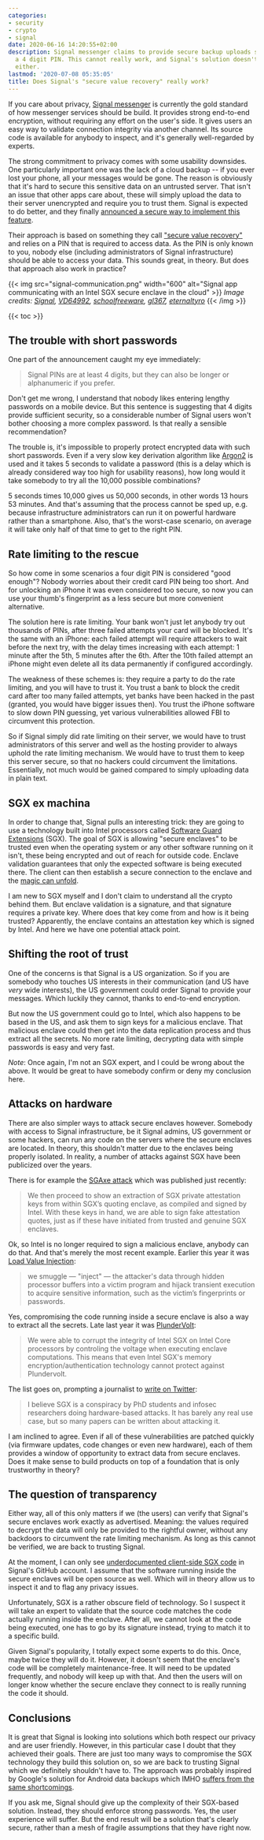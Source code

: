 ```yaml
---
categories:
- security
- crypto
- signal
date: 2020-06-16 14:20:55+02:00
description: Signal messenger claims to provide secure backup uploads secured with
  a 4 digit PIN. This cannot really work, and Signal's solution doesn't seem watertight
  either.
lastmod: '2020-07-08 05:35:05'
title: Does Signal's "secure value recovery" really work?
---
```


If you care about privacy, [Signal messenger](https://signal.org/) is currently the gold standard of how messenger services should be build. It provides strong end-to-end encryption, without requiring any effort on the user's side. It gives users an easy way to validate connection integrity via another channel. Its source code is available for anybody to inspect, and it's generally well-regarded by experts.

The strong commitment to privacy comes with some usability downsides. One particularly important one was the lack of a cloud backup -- if you ever lost your phone, all your messages would be gone. The reason is obviously that it's hard to secure this sensitive data on an untrusted server. That isn't an issue that other apps care about, these will simply upload the data to their server unencrypted and require you to trust them. Signal is expected to do better, and they finally [announced a secure way to implement this feature](https://signal.org/blog/signal-pins/).

Their approach is based on something they call ["secure value recovery"](https://signal.org/blog/secure-value-recovery/) and relies on a PIN that is required to access data. As the PIN is only known to you, nobody else (including administrators of Signal infrastructure) should be able to access your data. This sounds great, in theory. But does that approach also work in practice?

{{< img src="signal-communication.png" width="600" alt="Signal app communicating with an Intel SGX secure enclave in the cloud" >}}
<em>
  Image credits:
  <a href="https://signal.org/" rel="nofollow">Signal</a>,
  <a href="https://commons.wikimedia.org/wiki/File:Intel-logo.svg" rel="nofollow">VD64992</a>,
  <a href="https://openclipart.org/detail/276127/smartphone-tablet-black-and-white-free-clipart-icon" rel="nofollow">schoolfreeware</a>,
  <a href="https://openclipart.org/detail/246264/cloud" rel="nofollow">gl367</a>,
  <a href="https://openclipart.org/detail/169128/simple-electronic-safety-vault" rel="nofollow">eternaltyro</a>
</em>
{{< /img >}}

{{< toc >}}

## The trouble with short passwords

One part of the announcement caught my eye immediately:

> Signal PINs are at least 4 digits, but they can also be longer or alphanumeric if you prefer.

Don't get me wrong, I understand that nobody likes entering lengthy passwords on a mobile device. But this sentence is suggesting that 4 digits provide sufficient security, so a considerable number of Signal users won't bother choosing a more complex password. Is that really a sensible recommendation?

The trouble is, it's impossible to properly protect encrypted data with such short passwords. Even if a very slow key derivation algorithm like [Argon2](https://en.wikipedia.org/wiki/Argon2) is used and it takes 5 seconds to validate a password (this is a delay which is already considered way too high for usability reasons), how long would it take somebody to try all the 10,000 possible combinations?

5 seconds times 10,000 gives us 50,000 seconds, in other words 13 hours 53 minutes. And that's assuming that the process cannot be sped up, e.g. because infrastructure administrators can run it on powerful hardware rather than a smartphone. Also, that's the worst-case scenario, on average it will take only half of that time to get to the right PIN.

## Rate limiting to the rescue

So how come in some scenarios a four digit PIN is considered "good enough"? Nobody worries about their credit card PIN being too short. And for unlocking an iPhone it was even considered too secure, so now you can use your thumb's fingerprint as a less secure but more convenient alternative.

The solution here is rate limiting. Your bank won't just let anybody try out thousands of PINs, after three failed attempts your card will be blocked. It's the same with an iPhone: each failed attempt will require attackers to wait before the next try, with the delay times increasing with each attempt: 1 minute after the 5th, 5 minutes after the 6th. After the 10th failed attempt an iPhone might even delete all its data permanently if configured accordingly.

The weakness of these schemes is: they require a party to do the rate limiting, and you will have to trust it. You trust a bank to block the credit card after too many failed attempts, yet banks have been hacked in the past (granted, you would have bigger issues then). You trust the iPhone software to slow down PIN guessing, yet various vulnerabilities allowed FBI to circumvent this protection.

So if Signal simply did rate limiting on their server, we would have to trust administrators of this server and well as the hosting provider to always uphold the rate limiting mechanism. We would have to trust them to keep this server secure, so that no hackers could circumvent the limitations. Essentially, not much would be gained compared to simply uploading data in plain text.

## SGX ex machina

In order to change that, Signal pulls an interesting trick: they are going to use a technology built into Intel processors called [Software Guard Extensions](https://en.wikipedia.org/wiki/Software_Guard_Extensions) (SGX). The goal of SGX is allowing "secure enclaves" to be trusted even when the operating system or any other software running on it isn't, these being encrypted and out of reach for outside code. Enclave validation guarantees that only the expected software is being executed there. The client can then establish a secure connection to the enclave and the [magic can unfold](https://signal.org/blog/secure-value-recovery/).

I am new to SGX myself and I don't claim to understand all the crypto behind them. But enclave validation is a signature, and that signature requires a private key. Where does that key come from and how is it being trusted? Apparently, the enclave contains an attestation key which is signed by Intel. And here we have one potential attack point.

## Shifting the root of trust

One of the concerns is that Signal is a US organization. So if you are somebody who touches US interests in their communication (and US have *very* wide interests), the US government could order Signal to provide your messages. Which luckily they cannot, thanks to end-to-end encryption.

But now the US government could go to Intel, which also happens to be based in the US, and ask them to sign keys for a malicious enclave. That malicious enclave could then get into the data replication process and thus extract all the secrets. No more rate limiting, decrypting data with simple passwords is easy and very fast.

*Note*: Once again, I'm not an SGX expert, and I could be wrong about the above. It would be great to have somebody confirm or deny my conclusion here.

## Attacks on hardware

There are also simpler ways to attack secure enclaves however. Somebody with access to Signal infrastructure, be it Signal admins, US government or some hackers, can run any code on the servers where the secure enclaves are located. In theory, this shouldn't matter due to the enclaves being properly isolated. In reality, a number of attacks against SGX have been publicized over the years.

There is for example the [SGAxe attack](https://sgaxe.com/) which was published just recently:

> We then proceed to show an extraction of SGX private attestation keys from within SGX’s quoting enclave, as compiled and signed by Intel. With these keys in hand, we are able to sign fake attestation quotes, just as if these have initiated from trusted and genuine SGX enclaves.

Ok, so Intel is no longer required to sign a malicious enclave, anybody can do that. And that's merely the most recent example. Earlier this year it was [Load Value Injection](https://lviattack.eu/):

> we smuggle — "inject" — the attacker's data through hidden processor buffers into a victim program and hijack transient execution to acquire sensitive information, such as the victim’s fingerprints or passwords.

Yes, compromising the code running inside a secure enclave is also a way to extract all the secrets. Late last year it was [PlunderVolt](https://plundervolt.com/):

> We were able to corrupt the integrity of Intel SGX on Intel Core processors by controling the voltage when executing enclave computations. This means that even Intel SGX's memory encryption/authentication technology cannot protect against Plundervolt.

The list goes on, prompting a journalist to [write on Twitter](https://twitter.com/hanno/status/1249212829741309952):

> I believe SGX is a conspiracy by PhD students and infosec researchers doing hardware-based attacks. It has barely any real use case, but so many papers can be written about attacking it.

I am inclined to agree. Even if all of these vulnerabilities are patched quickly (via firmware updates, code changes or even new hardware), each of them provides a window of opportunity to extract data from secure enclaves. Does it make sense to build products on top of a foundation that is only trustworthy in theory?

## The question of transparency

Either way, all of this only matters if we (the users) can verify that Signal's secure enclaves work exactly as advertised. Meaning: the values required to decrypt the data will only be provided to the rightful owner, without any backdoors to circumvent the rate limiting mechanism. As long as this cannot be verified, we are back to trusting Signal.

At the moment, I can only see [underdocumented client-side SGX code](https://github.com/signalapp/sgx_common) in Signal's GitHub account. I assume that the software running inside the secure enclaves will be open source as well. Which will in theory allow us to inspect it and to flag any privacy issues.

Unfortunately, SGX is a rather obscure field of technology. So I suspect it will take an expert to validate that the source code matches the code actually running inside the enclave. After all, we cannot look at the code being executed, one has to go by its signature instead, trying to match it to a specific build.

Given Signal's popularity, I totally expect some experts to do this. Once, maybe twice they will do it. However, it doesn't seem that the enclave's code will be completely maintenance-free. It will need to be updated frequently, and nobody will keep up with that. And then the users will on longer know whether the secure enclave they connect to is really running the code it should.

## Conclusions

It is great that Signal is looking into solutions which both respect our privacy and are user friendly. However, in this particular case I doubt that they achieved their goals. There are just too many ways to compromise the SGX technology they build this solution on, so we are back to trusting Signal which we definitely shouldn't have to. The approach was probably inspired by Google's solution for Android data backups which IMHO [suffers from the same shortcomings](/2018/10/15/so-google-is-now-claiming-no-one-including-google-can-access-your-data/).

If you ask me, Signal should give up the complexity of their SGX-based solution. Instead, they should enforce strong passwords. Yes, the user experience will suffer. But the end result will be a solution that's clearly secure, rather than a mesh of fragile assumptions that they have right now.